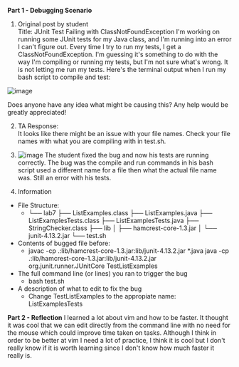 **Part 1 - Debugging Scenario**
1) Original post by student  
Title: JUnit Test Failing with ClassNotFoundException
I'm working on running some JUnit tests for my Java class, and I'm running into an error I can't figure out. Every time I try to run my tests, I get a ClassNotFoundException. 
I'm guessing it's something to do with the way I'm compiling or running my tests, but I'm not sure what's wrong. It is not letting me run my tests.
Here's the terminal output when I run my bash script to compile and test:

![image](https://github.com/steventang5/cse15l-lab-reports/assets/146782397/1bf288b3-0d99-4d11-854f-fbdbba5c8e3d)

Does anyone have any idea what might be causing this? Any help would be greatly appreciated!

2) TA Response:  
  It looks like there might be an issue with your file names. Check your file names with what you are compiling with in test.sh.

3) ![image](https://github.com/steventang5/cse15l-lab-reports/assets/146782397/25273727-3e5e-4e04-ba46-596b258b29e8)
The student fixed the bug and now his tests are running correctly.
The bug was the compile and run commands in his bash script used a different name for a file then what the actual file name was. Still an error with his tests.

4) Information
- File Structure:
  - └── lab7
    ├── ListExamples.class
    ├── ListExamples.java
    ├── ListExamplesTests.class
    ├── ListExamplesTests.java
    ├── StringChecker.class
    ├── lib
    │   ├── hamcrest-core-1.3.jar
    │   └── junit-4.13.2.jar
    └── test.sh
- Contents of bugged file before:
  - javac -cp .:lib/hamcrest-core-1.3.jar:lib/junit-4.13.2.jar *.java
    java -cp .:lib/hamcrest-core-1.3.jar:lib/junit-4.13.2.jar org.junit.runner.JUnitCore TestListExamples
- The full command line (or lines) you ran to trigger the bug
  - bash test.sh
- A description of what to edit to fix the bug
  - Change TestListExamples to the appropiate name: ListExamplesTests

**Part 2 - Reflection**
I learned a lot about vim and how to be faster. 
It thought it was cool that we can edit directly from the command line with no need for the mouse which could improve time taken on tasks. 
Although I think in order to be better at vim I need a lot of practice, I think it is cool but I don't really know if it is worth learning since I don't know how much faster it really is.





